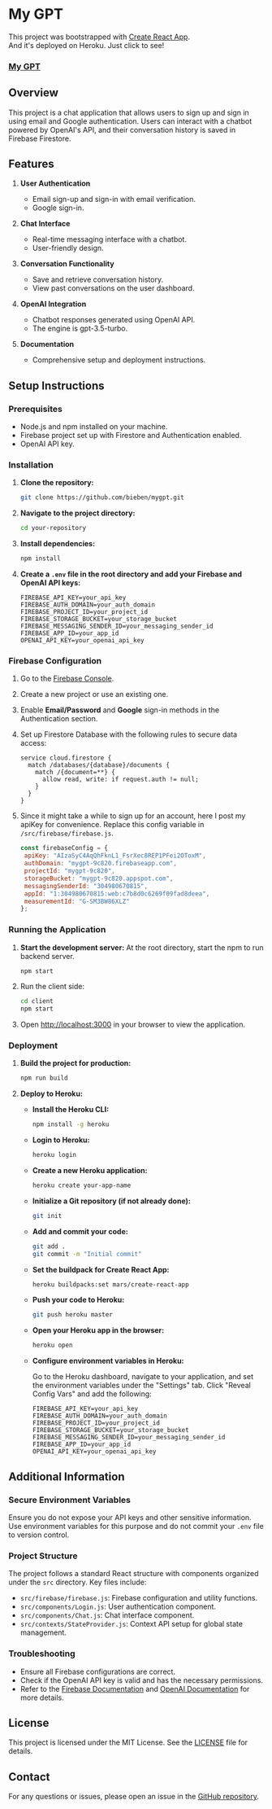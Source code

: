 # My GPT
This project was bootstrapped with [Create React App](https://github.com/facebook/create-react-app).  
And it's deployed on Heroku. Just click to see!
### [My GPT](https://my-gpt-client-aa4f34b370ff.herokuapp.com/)



## Overview

This project is a chat application that allows users to sign up and sign in using email and Google authentication. Users can interact with a chatbot powered by OpenAI's API, and their conversation history is saved in Firebase Firestore.

## Features

1. **User Authentication**
   - Email sign-up and sign-in with email verification.
   - Google sign-in.

2. **Chat Interface**
   - Real-time messaging interface with a chatbot.
   - User-friendly design.

3. **Conversation Functionality**
   - Save and retrieve conversation history.
   - View past conversations on the user dashboard.

4. **OpenAI Integration**
   - Chatbot responses generated using OpenAI API.
   - The engine is gpt-3.5-turbo.

5. **Documentation**
   - Comprehensive setup and deployment instructions.

## Setup Instructions

### Prerequisites

- Node.js and npm installed on your machine.
- Firebase project set up with Firestore and Authentication enabled.
- OpenAI API key.

### Installation

1. **Clone the repository:**

   ```bash
   git clone https://github.com/bieben/mygpt.git
   ```

2. **Navigate to the project directory:**

   ```bash
   cd your-repository
   ```

3. **Install dependencies:**

   ```bash
   npm install
   ```

4. **Create a `.env` file in the root directory and add your Firebase and OpenAI API keys:**

   ```plaintext
   FIREBASE_API_KEY=your_api_key
   FIREBASE_AUTH_DOMAIN=your_auth_domain
   FIREBASE_PROJECT_ID=your_project_id
   FIREBASE_STORAGE_BUCKET=your_storage_bucket
   FIREBASE_MESSAGING_SENDER_ID=your_messaging_sender_id
   FIREBASE_APP_ID=your_app_id
   OPENAI_API_KEY=your_openai_api_key
   ```

### Firebase Configuration

1. Go to the [Firebase Console](https://console.firebase.google.com/).
2. Create a new project or use an existing one.
3. Enable **Email/Password** and **Google** sign-in methods in the Authentication section.
4. Set up Firestore Database with the following rules to secure data access:

   ```plaintext
   service cloud.firestore {
     match /databases/{database}/documents {
       match /{document=**} {
         allow read, write: if request.auth != null;
       }
     }
   }
   ```
5. Since it might take a while to sign up for an account, here I post my apiKey for convenience. Replace this config variable in `/src/firebase/firebase.js`.
   ```javascript
   const firebaseConfig = {
    apiKey: "AIzaSyC4AqQhFknL1_FsrXec8REP1PFei2OToxM",
    authDomain: "mygpt-9c820.firebaseapp.com",
    projectId: "mygpt-9c820",
    storageBucket: "mygpt-9c820.appspot.com",
    messagingSenderId: "304980670815",
    appId: "1:304980670815:web:c7b8d0c6269f09fad8deea",
    measurementId: "G-SM3BW86XLZ"
   };
   ```

### Running the Application

1. **Start the development server:**
   At the root directory, start the npm to run backend server.

   ```bash
   npm start
   ```
2. Run the client side:
   ```bash
   cd client
   npm start
   ```
3. Open [http://localhost:3000](http://localhost:3000) in your browser to view the application.

### Deployment

1. **Build the project for production:**

   ```bash
   npm run build
   ```

2. **Deploy to Heroku:**

   - **Install the Heroku CLI:**

     ```bash
     npm install -g heroku
     ```

   - **Login to Heroku:**

     ```bash
     heroku login
     ```

   - **Create a new Heroku application:**

     ```bash
     heroku create your-app-name
     ```

   - **Initialize a Git repository (if not already done):**

     ```bash
     git init
     ```

   - **Add and commit your code:**

     ```bash
     git add .
     git commit -m "Initial commit"
     ```

   - **Set the buildpack for Create React App:**

     ```bash
     heroku buildpacks:set mars/create-react-app
     ```

   - **Push your code to Heroku:**

     ```bash
     git push heroku master
     ```

   - **Open your Heroku app in the browser:**

     ```bash
     heroku open
     ```

   - **Configure environment variables in Heroku:**

     Go to the Heroku dashboard, navigate to your application, and set the environment variables under the "Settings" tab. Click "Reveal Config Vars" and add the following:

     ```plaintext
     FIREBASE_API_KEY=your_api_key
     FIREBASE_AUTH_DOMAIN=your_auth_domain
     FIREBASE_PROJECT_ID=your_project_id
     FIREBASE_STORAGE_BUCKET=your_storage_bucket
     FIREBASE_MESSAGING_SENDER_ID=your_messaging_sender_id
     FIREBASE_APP_ID=your_app_id
     OPENAI_API_KEY=your_openai_api_key
     ```

## Additional Information

### Secure Environment Variables

Ensure you do not expose your API keys and other sensitive information. Use environment variables for this purpose and do not commit your `.env` file to version control.

### Project Structure

The project follows a standard React structure with components organized under the `src` directory. Key files include:

- `src/firebase/firebase.js`: Firebase configuration and utility functions.
- `src/components/Login.js`: User authentication component.
- `src/components/Chat.js`: Chat interface component.
- `src/contexts/StateProvider.js`: Context API setup for global state management.

### Troubleshooting

- Ensure all Firebase configurations are correct.
- Check if the OpenAI API key is valid and has the necessary permissions.
- Refer to the [Firebase Documentation](https://firebase.google.com/docs) and [OpenAI Documentation](https://beta.openai.com/docs) for more details.

## License

This project is licensed under the MIT License. See the [LICENSE](LICENSE) file for details.

## Contact

For any questions or issues, please open an issue in the [GitHub repository](https://github.com/bieben/mygpt/issues).


